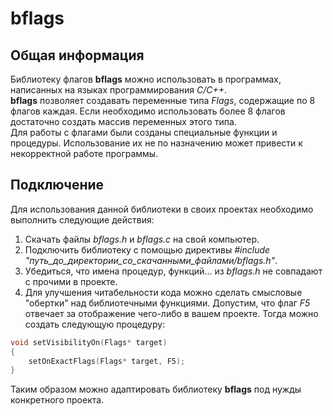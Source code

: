 # bflags
## Общая информация
Библиотеку флагов **bflags** можно использовать в программах, написанных на языках программирования *С/C++*.    
**bflags** позволяет создавать переменные типа *Flags*, содержащие по 8 флагов каждая. Если необходимо использовать более 8 флагов достаточно создать массив переменных этого типа.    
Для работы с флагами были созданы специальные функции и процедуры. Использование их не по назначению может привести к некорректной работе программы.    

## Подключение
Для использования данной библиотеки в своих проектах необходимо выполнить следующие действия:
1. Скачать файлы *bflags.h* и *bflags.c* на свой компьютер.
2. Подключить библиотеку с помощью директивы *#include "путь_до_директории_со_скачанными_файлами/bflags.h"*. 
3. Убедиться, что имена процедур, функций... из *bflags.h* не совпадают с прочими в проекте.
4. Для улучшения читабельности кода можно сделать смысловые "обертки" над библиотечными функциями.
Допустим, что флаг *F5* отвечает за отображение чего-либо в вашем проекте. Тогда можно создать следующую процедуру:
```C
void setVisibilityOn(Flags* target)
{
    setOnExactFlags(Flags* target, F5);
}
```
Таким образом можно адаптировать библиотеку **bflags** под нужды конкретного проекта.
